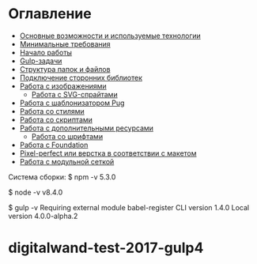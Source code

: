 # Оглавление

* [Основные возможности и используемые технологии](docs/01_technologies.md)
* [Минимальные требования](docs/02_requirements.md)
* [Начало работы](docs/03_installation.md)
* [Gulp-задачи](docs/04_tasks.md)
* [Структура папок и файлов](docs/05_structure.md)
* [Подключение сторонних библиотек](docs/06_libraries.md)
* [Работа с изображениями](docs/07_images.md)
  * [Работа с SVG-спрайтами](docs/07_images.md#Работа-с-svg-спрайтами)
* [Работа с шаблонизатором Pug](docs/08_templates.md)
* [Работа со стилями](docs/09_styles.md)
* [Работа со скриптами](docs/10_scripts.md)
* [Работа с дополнительными ресурсами](docs/11_resources.md)
  * [Работа со шрифтами](docs/11_resources.md#Работа-со-шрифтами)
* [Работа с Foundation](docs/12_foundation.md)
* [Pixel-perfect или верстка в соответствии с макетом](docs/13_pixel-perfect.md)
* [Работа с модульной сеткой](docs/14_modular-grid.md)


Система сборки:
$ npm -v
5.3.0

$ node -v
v8.4.0

$ gulp -v
Requiring external module babel-register
CLI version 1.4.0
Local version 4.0.0-alpha.2


# digitalwand-test-2017-gulp4
